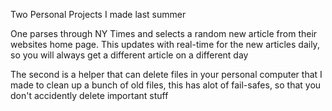 Two Personal Projects I made last summer

One parses through NY Times and selects a random new article from their websites home page. This updates with real-time for the new articles daily, so you will always get a different article on a different day

The second is a helper that can delete files in your personal computer that I made to clean up a bunch of old files, this has alot of fail-safes, so that you don't accidently delete important stuff
